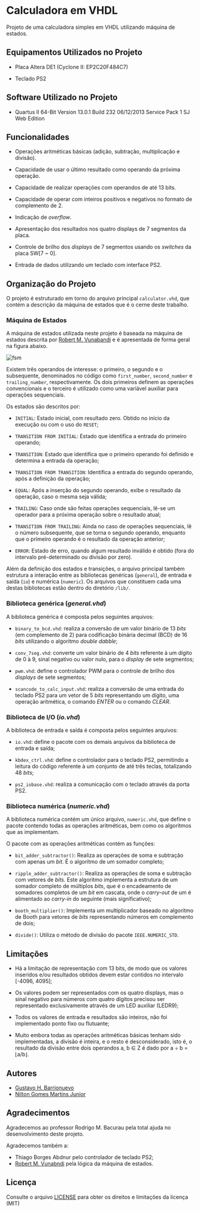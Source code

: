 # Calculadora em VHDL

Projeto de uma calculadora simples em VHDL utilizando máquina de estados.

## Equipamentos Utilizados no Projeto

* Placa Altera DE1 (Cyclone II: EP2C20F484C7)

* Teclado PS2

## Software Utilizado no Projeto

* Quartus II 64-Bit Version 13.0.1 Build 232 06/12/2013 Service Pack 1 SJ Web Edition

## Funcionalidades

* Operações aritméticas básicas (adição, subtração, multiplicação e divisão).

* Capacidade de usar o último resultado como operando da próxima operação.

* Capacidade de realizar operações com operandos de até 13 bits.

* Capacidade de operar com inteiros positivos e negativos no formato de complemento de 2.

* Indicação de *overflow*.

* Apresentação dos resultados nos quatro displays de 7 segmentos da placa.

* Controle de brilho dos *displays* de 7 segmentos usando os *switches* da placa SW[7 ~ 0].

* Entrada de dados utilizando um teclado com interface PS2.


## Organização do Projeto

O projeto é estruturado em torno do arquivo principal `calculator.vhd`, que contém a descrição da máquina de estados que é o cerne deste trabalho.


### Máquina de Estados

A máquina de estados utilizada neste projeto é baseada na máquina de estados descrita por [Robert M. Vunabandi](https://github.com/robertvunabandi/CalcFSM) e é apresentada de forma geral na figura abaixo.

![fsm](https://user-images.githubusercontent.com/3193712/63642682-44518580-c699-11e9-9acb-c7a60ad24716.png)

Existem três operandos de interesse: o primeiro, o segundo e o subsequente, denominados no
código como `first_number`, `second_number` e `trailing_number`, respectivamente. Os dois primeiros definem as operações convencionais e o terceiro é utilizado como uma variável auxiliar para operações sequenciais.

Os estados são descritos por:

* `INITIAL`: Estado inicial, com resultado zero. Obtido no início da execução ou com o uso do `RESET`;

* `TRANSITION FROM INITIAL`:  Estado que identifica a entrada do primeiro operando;

* `TRANSITION`: Estado que identifica que o primeiro operando foi definido e determina a entrada da operação;

* `TRANSITION FROM TRANSITION`: Identifica a entrada do segundo operando, após a definição da operação;

* `EQUAL`: Após a inserção do segundo operando, exibe o resultado da operação, caso o mesma seja válida;

* `TRAILING`: Caso onde são feitas operações sequenciais, lê-se um operador para a próxima operação sobre o resultado atual;

* `TRANSITION FROM TRAILING`: Ainda no caso de operações sequenciais, lê o número subsequente, que se torna o segundo operando, enquanto que o primeiro operando é o resultado da operação anterior;

* `ERROR`: Estado de erro, quando algum resultado inválido é obtido (fora do intervalo pré-determinado ou divisão por zero).

Além da definição dos estados e transições, o arquivo principal também estrutura a interação entre as bibliotecas genéricas (`general`), de entrada e saída (`io`) e numérica (`numeric`). Os arquivos que constituem cada uma destas bibliotecas estão dentro do diretório `/lib/`.


### Biblioteca genérica (*general.vhd*)

A biblioteca genérica é composta pelos seguintes arquivos:

* `binary_to_bcd.vhd`: realiza a conversão de um valor binário de 13 *bits* (em complemento de 2) para codificação binária decimal (BCD) de 16 *bits* utilizando o algoritmo *double dabble*;

* `conv_7seg.vhd`: converte um valor binário de 4 *bits* referente à um dígito de 0 à 9, sinal negativo ou valor nulo, para o *display* de sete segmentos;

* `pwm.vhd`: define o controlador PWM para o controle de brilho dos *displays* de sete segmentos;

* `scancode_to_calc_input.vhd`: realiza a conversão de uma entrada do teclado PS2 para um vetor de 5 *bits* representando um dígito, uma operação aritmética, o comando *ENTER* ou o comando *CLEAR*.


### Biblioteca de I/O (*io.vhd*)

A biblioteca de entrada e saída é composta pelos seguintes arquivos:

* `io.vhd`: define o pacote com os demais arquivos da biblioteca de entrada e saída;

* `kbdex_ctrl.vhd`:  define o controlador para o teclado PS2, permitindo a leitura do código referente à um conjunto de até três teclas, totalizando 48 *bits*;

* `ps2_iobase.vhd`: realiza a comunicação com o teclado através da porta PS2.


### Biblioteca numérica (*numeric.vhd*)

A biblioteca numérica contém um único arquivo, `numeric.vhd`, que define o pacote contendo todas as operações aritméticas, bem como os algoritmos que as implementam.

O pacote com as operações aritméticas contém as funções:

* `bit_adder_subtractor()`: Realiza as operações de soma e subtração com apenas um *bit*. É o algoritmo de um somador completo;

* `ripple_adder_subtractor()`: Realiza as operações de soma e subtração com vetores de *bits*. Este algoritmo implementa a estrutura de um somador completo de múltiplos *bits*, que é o encadeamento de somadores completos de um *bit* em cascata, onde o *carry-out* de um é alimentado ao *carry-in* do seguinte (mais significativo);

* `booth_multiplier()`: Implementa um multiplicador baseado no algoritmo de Booth para vetores de *bits* representando números em complemento de dois;

* `divide()`: Utiliza o método de divisão do pacote `IEEE.NUMERIC_STD`.

## Limitações

* Há a limitação de representação com 13 bits, de modo que os valores inseridos e/ou resultados obtidos devem estar contidos no intervalo [-4096, 4095];

* Os valores podem ser representados com os quatro displays, mas o sinal negativo para números com quatro dígitos precisou ser representado exclusivamente através de um LED auxiliar (LEDR9);

* Todos os valores de entrada e resultados são inteiros, não foi implementado ponto fixo ou flutuante;

* Muito embora todas as operações aritméticas básicas tenham sido implementadas, a divisão é inteira, e o resto é desconsiderado, isto é, o resultado da divisão entre dois operandos a, b ∈ Z é dado por a ÷ b = ⌊a/b⌋.


## Autores

* [Gustavo H. Barrionuevo](https://github.com/gustavohb)
* [Nilton Gomes Martins Junior](https://github.com/NiltonGMJunior)


## Agradecimentos

Agradecemos ao professor Rodrigo M. Bacurau pela total ajuda no desenvolvimento deste projeto.

Agradecemos também a:
* Thiago Borges Abdnur pelo controlador de teclado PS2;
* [Robert M. Vunabndi](https://github.com/robertvunabandi/CalcFSM) pela lógica da máquina de estados.


## Licença

Consulte o arquivo [LICENSE](https://github.com/gustavohb/calculator/blob/master/LICENSE) para obter os direitos e limitações da licença (MIT)
